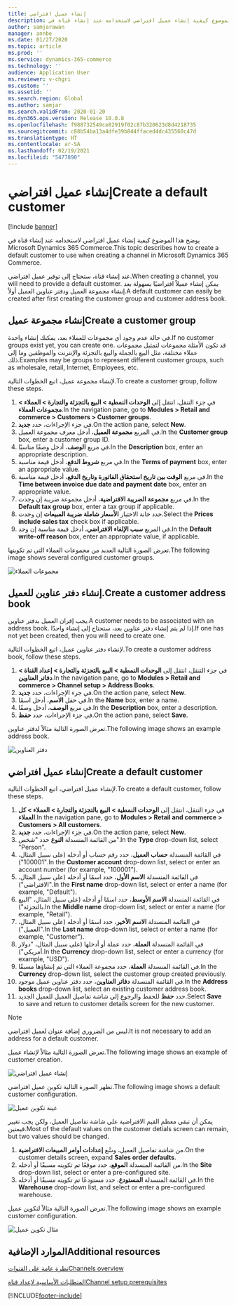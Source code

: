 ```yaml
---
title: إنشاء عميل افتراضي
description: يوضح هذا الموضوع كيفية إنشاء عميل افتراضي لاستخدامه عند إنشاء قناة في Microsoft Dynamics 365 Commerce.
author: samjarawan
manager: annbe
ms.date: 01/27/2020
ms.topic: article
ms.prod: ''
ms.service: dynamics-365-commerce
ms.technology: ''
audience: Application User
ms.reviewer: v-chgri
ms.custom: ''
ms.assetid: ''
ms.search.region: Global
ms.author: samjar
ms.search.validFrom: 2020-01-20
ms.dyn365.ops.version: Release 10.0.8
ms.openlocfilehash: f988732549ce82919f02c87b320623d8d4218735
ms.sourcegitcommit: c88b54ba13a4dfe39b844ffaced4dc435560c47d
ms.translationtype: HT
ms.contentlocale: ar-SA
ms.lasthandoff: 02/19/2021
ms.locfileid: "5477890"
---
```

# <a name="create-a-default-customer"></a><span data-ttu-id="ea7a9-103">إنشاء عميل افتراضي</span><span class="sxs-lookup"><span data-stu-id="ea7a9-103">Create a default customer</span></span>

[!include [banner](includes/banner.md)]

<span data-ttu-id="ea7a9-104">يوضح هذا الموضوع كيفية إنشاء عميل افتراضي لاستخدامه عند إنشاء قناة في Microsoft Dynamics 365 Commerce.</span><span class="sxs-lookup"><span data-stu-id="ea7a9-104">This topic describes how to create a default customer to use when creating a channel in Microsoft Dynamics 365 Commerce.</span></span>

<span data-ttu-id="ea7a9-105">عند إنشاء قناة، ستحتاج إلى توفير عميل افتراضي.</span><span class="sxs-lookup"><span data-stu-id="ea7a9-105">When creating a channel, you will need to provide a default customer.</span></span> <span data-ttu-id="ea7a9-106">يمكن إنشاء عميلاً افتراضيًا بسهولة بعد إنشاء مجموعة العميل ودفتر عناوين العميل أولاً.</span><span class="sxs-lookup"><span data-stu-id="ea7a9-106">A default customer can easily be created after first creating the customer group and customer address book.</span></span>

## <a name="create-a-customer-group"></a><span data-ttu-id="ea7a9-107">إنشاء مجموعة عميل</span><span class="sxs-lookup"><span data-stu-id="ea7a9-107">Create a customer group</span></span>

<span data-ttu-id="ea7a9-108">في حالة عدم وجود أي مجموعات للعملاء بعد، يمكنك إنشاء واحدة.</span><span class="sxs-lookup"><span data-stu-id="ea7a9-108">If no customer groups exist yet, you can create one.</span></span> <span data-ttu-id="ea7a9-109">قد تكون الأمثلة مجموعات لتمثيل مجموعات عملاء مختلفة، مثل البيع بالجملة والبيع بالتجزئة والإنترنت والموظفين وما إلى ذلك.</span><span class="sxs-lookup"><span data-stu-id="ea7a9-109">Examples may be groups to represent different customer groups, such as wholesale, retail, Internet, Employees, etc.</span></span>

<span data-ttu-id="ea7a9-110">لإنشاء مجموعة عميل، اتبع الخطوات التالية.</span><span class="sxs-lookup"><span data-stu-id="ea7a9-110">To create a customer group, follow these steps.</span></span>

1. <span data-ttu-id="ea7a9-111">في جزء التنقل، انتقل إلى **الوحدات النمطية \> البيع بالتجزئة والتجارة \> العملاء \> مجموعات العملاء**.</span><span class="sxs-lookup"><span data-stu-id="ea7a9-111">In the navigation pane, go to **Modules \> Retail and commerce \> Customers \> Customer groups**.</span></span>
1. <span data-ttu-id="ea7a9-112">في جزء الإجراءات، حدد **جديد**.</span><span class="sxs-lookup"><span data-stu-id="ea7a9-112">On the action pane, select **New**.</span></span>
1. <span data-ttu-id="ea7a9-113">في المربع **مجموعة العميل**، أدخل معرف مجموعة العميل.</span><span class="sxs-lookup"><span data-stu-id="ea7a9-113">In the **Customer group** box, enter a customer group ID.</span></span>
1. <span data-ttu-id="ea7a9-114">في مربع **الوصف**، أدخل وصفًا مناسبًا.</span><span class="sxs-lookup"><span data-stu-id="ea7a9-114">In the **Description** box, enter an appropriate description.</span></span>
1. <span data-ttu-id="ea7a9-115">في مربع **شروط الدفع**، أدخل قيمة مناسبة.</span><span class="sxs-lookup"><span data-stu-id="ea7a9-115">In the **Terms of payment** box, enter an appropriate value.</span></span>
1. <span data-ttu-id="ea7a9-116">في مربع **‏‫الوقت بين تاريخ استحقاق الفاتورة وتاريخ الدفع‬**، أدخل قيمة مناسبة.</span><span class="sxs-lookup"><span data-stu-id="ea7a9-116">In the **Time between invoice due date and payment date** box, enter an appropriate value.</span></span>
1. <span data-ttu-id="ea7a9-117">في مربع **مجموعة الضريبة الافتراضية**، أدخل مجموعة ضريبة إن وجدت.</span><span class="sxs-lookup"><span data-stu-id="ea7a9-117">In the **Default tax group** box, enter a tax group if applicable.</span></span>
1. <span data-ttu-id="ea7a9-118">حدد خانة الاختيار **الأسعار شاملة ضريبة المبيعات** إن وجدت.</span><span class="sxs-lookup"><span data-stu-id="ea7a9-118">Select the **Prices include sales tax** check box if applicable.</span></span>
1. <span data-ttu-id="ea7a9-119">في المربع **‏‫سبب الإلغاء الافتراضي‬**، أدخل قيمة مناسبة إن وجد.</span><span class="sxs-lookup"><span data-stu-id="ea7a9-119">In the **Default write-off reason** box, enter an appropriate value, if applicable.</span></span>

<span data-ttu-id="ea7a9-120">تعرض الصورة التالية العديد من مجموعات العملاء التي تم تكوينها.</span><span class="sxs-lookup"><span data-stu-id="ea7a9-120">The following image shows several configured customer groups.</span></span>

![مجموعات العملاء](media/customer-groups.png)

## <a name="create-a-customer-address-book"></a><span data-ttu-id="ea7a9-122">إنشاء دفتر عناوين للعميل.</span><span class="sxs-lookup"><span data-stu-id="ea7a9-122">Create a customer address book</span></span>

<span data-ttu-id="ea7a9-123">يجب إقران العميل بدفتر عناوين.</span><span class="sxs-lookup"><span data-stu-id="ea7a9-123">A customer needs to be associated with an address book.</span></span> <span data-ttu-id="ea7a9-124">إذا لم يتم إنشاء دفتر عناوين بعد، ستحتاج إلى إنشاء واحدًا.</span><span class="sxs-lookup"><span data-stu-id="ea7a9-124">If one has not yet been created, then you will need to create one.</span></span>

<span data-ttu-id="ea7a9-125">لإنشاء دفتر عناوين عميل، اتبع الخطوات التالية.</span><span class="sxs-lookup"><span data-stu-id="ea7a9-125">To create a customer address book, follow these steps.</span></span>

1. <span data-ttu-id="ea7a9-126">في جزء التنقل، انتقل إلى **الوحدات النمطية \> البيع بالتجزئة والتجارة \> إعداد القناة \> دفاتر العناوين**.</span><span class="sxs-lookup"><span data-stu-id="ea7a9-126">In the navigation pane, go to **Modules \> Retail and commerce \> Channel setup \> Address Books**.</span></span>
1. <span data-ttu-id="ea7a9-127">في جزء الإجراءات، حدد **جديد**.</span><span class="sxs-lookup"><span data-stu-id="ea7a9-127">On the action pane, select **New**.</span></span>
1. <span data-ttu-id="ea7a9-128">في حقل **الاسم**، أدخل اسمًا.</span><span class="sxs-lookup"><span data-stu-id="ea7a9-128">In the **Name** box, enter a name.</span></span>
1. <span data-ttu-id="ea7a9-129">في مربع **الوصف**، أدخل وصفًا.</span><span class="sxs-lookup"><span data-stu-id="ea7a9-129">In the **Description** box, enter a description.</span></span>
1. <span data-ttu-id="ea7a9-130">في جزء الإجراءات، حدد **حفظ**.</span><span class="sxs-lookup"><span data-stu-id="ea7a9-130">On the action pane, select **Save**.</span></span>

<span data-ttu-id="ea7a9-131">تعرض الصورة التالية مثالاً لدفتر عناوين.</span><span class="sxs-lookup"><span data-stu-id="ea7a9-131">The following image shows an example address book.</span></span>

![دفتر العناوين](media/address-book.png)

## <a name="create-a-default-customer"></a><span data-ttu-id="ea7a9-133">إنشاء عميل افتراضي</span><span class="sxs-lookup"><span data-stu-id="ea7a9-133">Create a default customer</span></span>

<span data-ttu-id="ea7a9-134">لإنشاء عميل افتراضي، اتبع الخطوات التالية.</span><span class="sxs-lookup"><span data-stu-id="ea7a9-134">To create a default customer, follow these steps.</span></span>

1. <span data-ttu-id="ea7a9-135">في جزء التنقل، انتقل إلى **الوحدات النمطية \> البيع بالتجزئة والتجارة \> العملاء \> كل العملاء**.</span><span class="sxs-lookup"><span data-stu-id="ea7a9-135">In the navigation pane, go to **Modules \> Retail and commerce \> Customers \> All customers**.</span></span>
1. <span data-ttu-id="ea7a9-136">في جزء الإجراءات، حدد **جديد**.</span><span class="sxs-lookup"><span data-stu-id="ea7a9-136">On the action pane, select **New**.</span></span>
1. <span data-ttu-id="ea7a9-137">من القائمة المنسدلة **النوع** حدد "شخص".</span><span class="sxs-lookup"><span data-stu-id="ea7a9-137">In the **Type** drop-down list, select "Person".</span></span>
1. <span data-ttu-id="ea7a9-138">في القائمة المنسدلة **حساب العميل**، حدد رقم حساب أو أدخله (على سبيل المثال، "100001").</span><span class="sxs-lookup"><span data-stu-id="ea7a9-138">In the **Customer account** drop-down list, select or enter an account number (for example, "100001").</span></span>
1. <span data-ttu-id="ea7a9-139">في القائمة المنسدلة **الاسم الأول**، حدد اسمًا أو أدخله (على سبيل المثال، "الافتراضي").</span><span class="sxs-lookup"><span data-stu-id="ea7a9-139">In the **First name** drop-down list, select or enter a name (for example, "Default").</span></span>
1. <span data-ttu-id="ea7a9-140">في القائمة المنسدلة **الاسم الأوسط**، حدد اسمًا أو أدخله (على سبيل المثال، "البيع بالتجزئة").</span><span class="sxs-lookup"><span data-stu-id="ea7a9-140">In the **Middle name** drop-down list, select or enter a name (for example, "Retail").</span></span>
1. <span data-ttu-id="ea7a9-141">في القائمة المنسدلة **الاسم الأخير**، حدد اسمًا أو أدخله (على سبيل المثال، "العميل").</span><span class="sxs-lookup"><span data-stu-id="ea7a9-141">In the **Last name** drop-down list, select or enter a name (for example, "Customer").</span></span>
1. <span data-ttu-id="ea7a9-142">في القائمة المنسدلة **العملة**، حدد عملة أو أدخلها (على سبيل المثال، "دولار أمريكي").</span><span class="sxs-lookup"><span data-stu-id="ea7a9-142">In the **Currency** drop-down list, select or enter a currency (for example, "USD").</span></span>
1. <span data-ttu-id="ea7a9-143">في القائمة المنسدلة **العملة**، حدد مجموعة العملاء التي تم إنشاؤها مسبقًا.</span><span class="sxs-lookup"><span data-stu-id="ea7a9-143">In the **Currency** drop-down list, select the customer group created previously.</span></span>
1. <span data-ttu-id="ea7a9-144">في القائمة المنسدلة **دفاتر العناوين**، حدد دفتر عناوين عميل موجود.</span><span class="sxs-lookup"><span data-stu-id="ea7a9-144">In the **Address books**  drop-down list, select an existing customer address book.</span></span>
1. <span data-ttu-id="ea7a9-145">حدد **حفظ** للحفظ والرجوع إلى شاشة تفاصيل العميل للعميل الجديد.</span><span class="sxs-lookup"><span data-stu-id="ea7a9-145">Select **Save** to save and return to customer details screen for the new customer.</span></span>

> [!NOTE]
> <span data-ttu-id="ea7a9-146">ليس من الضروري إضافة عنوان لعميل افتراضي.</span><span class="sxs-lookup"><span data-stu-id="ea7a9-146">It is not necessary to add an address for a default customer.</span></span>

<span data-ttu-id="ea7a9-147">تعرض الصورة التالية مثالاً لإنشاء عميل.</span><span class="sxs-lookup"><span data-stu-id="ea7a9-147">The following image shows an example of customer creation.</span></span>

![إنشاء عميل افتراضي](media/default-customer-creation.png)

<span data-ttu-id="ea7a9-149">تظهر الصورة التالية تكوين عميل افتراضي.</span><span class="sxs-lookup"><span data-stu-id="ea7a9-149">The following image shows a default customer configuration.</span></span>

![عينة تكوين عميل](media/default-customer-configuration1.png)

<span data-ttu-id="ea7a9-151">يمكن أن تبقى معظم القيم الافتراضية على شاشة تفاصيل العميل، ولكن يجب تغيير قيمتين.</span><span class="sxs-lookup"><span data-stu-id="ea7a9-151">Most of the default values on the customer detials screen can remain, but two values should be changed.</span></span>

1. <span data-ttu-id="ea7a9-152">من شاشة تفاصيل العميل، وسَّع **إعدادات أوامر المبيعات الافتراضية**.</span><span class="sxs-lookup"><span data-stu-id="ea7a9-152">On the customer details screen, expand **Sales order defaults**.</span></span>
1. <span data-ttu-id="ea7a9-153">من القائمة المنسدلة **الموقع**، حدد موقعًا تم تكوينه مسبقًا أو أدخله.</span><span class="sxs-lookup"><span data-stu-id="ea7a9-153">In the **Site** drop-down list, select or enter a pre-configured site.</span></span>
1. <span data-ttu-id="ea7a9-154">في القائمة المنسدلة **المستودع**، حدد مستودعًا تم تكوينه مسبقًا أو أدخله.</span><span class="sxs-lookup"><span data-stu-id="ea7a9-154">In the **Warehouse** drop-down list, and select or enter a pre-configured warehouse.</span></span>

<span data-ttu-id="ea7a9-155">تعرض الصورة التالية مثالاً لتكوين عميل.</span><span class="sxs-lookup"><span data-stu-id="ea7a9-155">The following image shows an example customer configuration.</span></span>

![مثال تكوين عميل](media/default-customer-configuration2.png)

## <a name="additional-resources"></a><span data-ttu-id="ea7a9-157">الموارد الإضافية</span><span class="sxs-lookup"><span data-stu-id="ea7a9-157">Additional resources</span></span>

[<span data-ttu-id="ea7a9-158">نظرة عامة على القنوات</span><span class="sxs-lookup"><span data-stu-id="ea7a9-158">Channels overview</span></span>](channels-overview.md)

[<span data-ttu-id="ea7a9-159">المتطلبات الأساسية‬ لإعداد قناة</span><span class="sxs-lookup"><span data-stu-id="ea7a9-159">Channel setup prerequisites</span></span>](channels-prerequisites.md)


[!INCLUDE[footer-include](../includes/footer-banner.md)]
